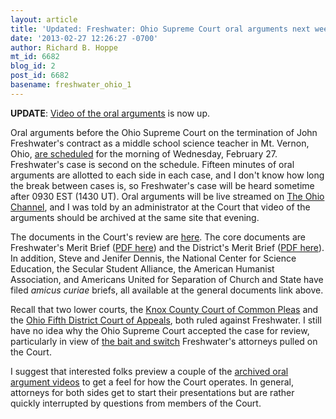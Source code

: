 ```yaml
---
layout: article
title: 'Updated: Freshwater: Ohio Supreme Court oral arguments next week'
date: '2013-02-27 12:26:27 -0700'
author: Richard B. Hoppe
mt_id: 6682
blog_id: 2
post_id: 6682
basename: freshwater_ohio_1
---
```

**UPDATE**: [Video of the oral arguments](http://www.ohiochannel.org/MediaLibrary/Media.aspx?fileId=138278) is now up.

Oral arguments before the Ohio Supreme Court on the termination of John Freshwater's contract as a middle school science teacher in Mt. Vernon, Ohio, [are scheduled](http://www.supremecourt.ohio.gov/Clerk/calendar/) for the morning of Wednesday, February 27. Freshwater's case is second on the schedule. Fifteen minutes of oral arguments are allotted to each side in each case, and I don't know how long the break between cases is, so Freshwater's case will be heard sometime after 0930 EST (1430 UT). Oral arguments will be live streamed on [The Ohio Channel](http://www.ohiochannel.org/MediaLibrary/Collection.aspx?collectionId=108262&amp;action=clear), and I was told by an administrator at the Court that video of the arguments should be archived at the same site that evening.

The documents in the Court's review are [here](http://www.supremecourtofohio.gov/clerk/ecms/resultsbycasenumber.asp?type=3&amp;year=2012&amp;number=0613&amp;myPage=searchbycasenumber.asp). The core documents are Freshwater's Merit Brief ([PDF here]()) and the District's Merit Brief ([PDF here](http://www.sconet.state.oh.us/pdf_viewer/pdf_viewer.aspx?pdf=714967.pdf)). In addition, Steve and Jenifer Dennis, the National Center for Science Education, the Secular Student Alliance, the American Humanist Association, and Americans United for Separation of Church and State have filed _amicus curiae_ briefs, all available at the general documents link above.

Recall that two lower courts, the [Knox County Court of Common Pleas](http://pandasthumb.org/archives/2011/10/freshwater-appe.html) and the [Ohio Fifth District Court of Appeals](http://www.pandasthumb.org/archives/2012/03/freshwater-appe-3.html), both ruled against Freshwater. I still have no idea why the Ohio Supreme Court accepted the case for review, particularly in view of [the bait and switch](http://pandasthumb.org/archives/2012/09/freshwater-the-11.html) Freshwater's attorneys pulled on the Court.

I suggest that interested folks preview a couple of the [archived oral argument videos](http://www.ohiochannel.org/MediaLibrary/Collection.aspx?collectionId=108262&amp;action=clear) to get a feel for how the Court operates. In general, attorneys for both sides get to start their presentations but are rather quickly interrupted by questions from members of the Court.

